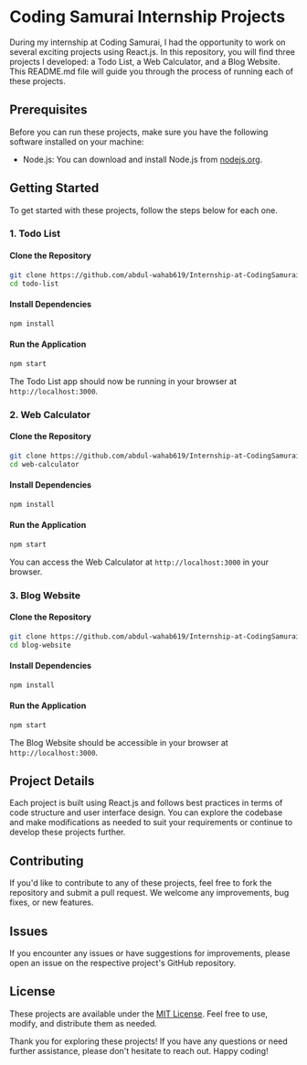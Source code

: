 # Coding Samurai Internship Projects

During my internship at Coding Samurai, I had the opportunity to work on several exciting projects using React.js. In this repository, you will find three projects I developed: a Todo List, a Web Calculator, and a Blog Website. This README.md file will guide you through the process of running each of these projects.

## Prerequisites

Before you can run these projects, make sure you have the following software installed on your machine:

- Node.js: You can download and install Node.js from [nodejs.org](https://nodejs.org/).

## Getting Started

To get started with these projects, follow the steps below for each one.

### 1. Todo List

#### Clone the Repository

```bash
git clone https://github.com/abdul-wahab619/Internship-at-CodingSamurai.git
cd todo-list
```

#### Install Dependencies

```bash
npm install
```

#### Run the Application

```bash
npm start
```

The Todo List app should now be running in your browser at `http://localhost:3000`.

### 2. Web Calculator

#### Clone the Repository

```bash
git clone https://github.com/abdul-wahab619/Internship-at-CodingSamurai.git
cd web-calculator
```

#### Install Dependencies

```bash
npm install
```

#### Run the Application

```bash
npm start
```

You can access the Web Calculator at `http://localhost:3000` in your browser.

### 3. Blog Website

#### Clone the Repository

```bash
git clone https://github.com/abdul-wahab619/Internship-at-CodingSamurai.git
cd blog-website
```

#### Install Dependencies

```bash
npm install
```

#### Run the Application

```bash
npm start
```

The Blog Website should be accessible in your browser at `http://localhost:3000`.

## Project Details

Each project is built using React.js and follows best practices in terms of code structure and user interface design. You can explore the codebase and make modifications as needed to suit your requirements or continue to develop these projects further.

## Contributing

If you'd like to contribute to any of these projects, feel free to fork the repository and submit a pull request. We welcome any improvements, bug fixes, or new features.

## Issues

If you encounter any issues or have suggestions for improvements, please open an issue on the respective project's GitHub repository.

## License

These projects are available under the [MIT License](LICENSE). Feel free to use, modify, and distribute them as needed.

Thank you for exploring these projects! If you have any questions or need further assistance, please don't hesitate to reach out. Happy coding!
